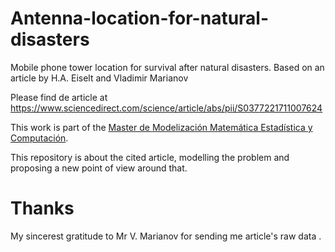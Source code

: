 # Antenna-location-for-natural-disasters
Mobile phone tower location for survival after natural disasters. Based on an article by H.A. Eiselt and Vladimir Marianov

Please find de article at https://www.sciencedirect.com/science/article/abs/pii/S0377221711007624

This work is part of the [Master de Modelización Matemática Estadística y Computación](https://www.ehu.eus/es/web/master/master-modelizacion-investigacion-matematica-estadistica-computacion).

This repository is about the cited article, modelling the problem and proposing a new point of view around that.

# Thanks
My sincerest gratitude to Mr V. Marianov for sending me article's raw data .
